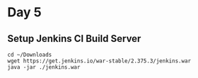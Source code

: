 # Day 5 

## Setup Jenkins CI Build Server
```
cd ~/Downloads
wget https://get.jenkins.io/war-stable/2.375.3/jenkins.war
java -jar ./jenkins.war
```
